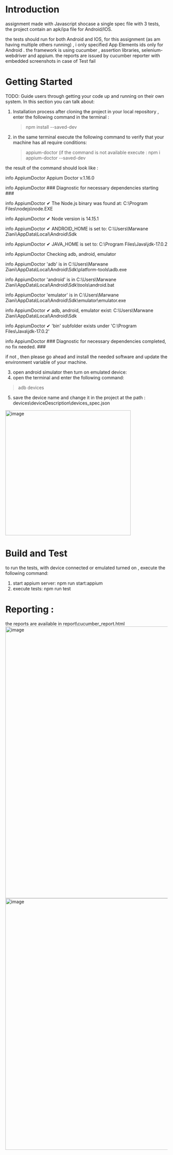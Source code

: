 # Introduction 
assignment made with Javascript shocase a single spec file with 3 tests, the project contain an apk/ipa file for Android/IOS.

the tests should run for both Android and IOS, for this assignment (as am having multiple others running) , i only specified App Elements ids only for Android .
the framework is using cucumber , assertion libraries, selenium-webdriver and appium.
the reports are issued by cucumber reporter with embedded screenshots in case of Test fail

# Getting Started
TODO: Guide users through getting your code up and running on their own system. In this section you can talk about:
1.	Installation process
    after cloning the project in your local repository , enter the following command in the terminal :
    >npm install --saved-dev
2. in the same terminal execute the following command to verify that your machine has all require conditions:
   > appium-doctor (if the command is not available execute : npm i appium-doctor --saved-dev
   
the result of the command should look like : 

info AppiumDoctor Appium Doctor v.1.16.0

info AppiumDoctor ### Diagnostic for necessary dependencies starting ###

info AppiumDoctor  ✔ The Node.js binary was found at: C:\Program Files\nodejs\node.EXE

info AppiumDoctor  ✔ Node version is 14.15.1

info AppiumDoctor  ✔ ANDROID_HOME is set to: C:\Users\Marwane Ziani\AppData\Local\Android\Sdk

info AppiumDoctor  ✔ JAVA_HOME is set to: C:\Program Files\Java\jdk-17.0.2

info AppiumDoctor    Checking adb, android, emulator

info AppiumDoctor      'adb' is in C:\Users\Marwane Ziani\AppData\Local\Android\Sdk\platform-tools\adb.exe

info AppiumDoctor      'android' is in C:\Users\Marwane Ziani\AppData\Local\Android\Sdk\tools\android.bat

info AppiumDoctor      'emulator' is in C:\Users\Marwane Ziani\AppData\Local\Android\Sdk\emulator\emulator.exe

info AppiumDoctor  ✔ adb, android, emulator exist: C:\Users\Marwane Ziani\AppData\Local\Android\Sdk

info AppiumDoctor  ✔ 'bin' subfolder exists under 'C:\Program Files\Java\jdk-17.0.2'

info AppiumDoctor ### Diagnostic for necessary dependencies completed, no fix needed. ###


if not , then please go ahead and install the needed software and update the environment variable of your machine.

3. open android simulator then turn on emulated device:
4. open the terminal and enter the following command:
> adb devices
5. save the device name and change it in the project at the path : devices\deviceDescription\devices_spec.json
<img width="389" alt="image" src="https://user-images.githubusercontent.com/16085428/155185007-ee0ef6b2-8057-443c-8031-3638372d7c38.png">


# Build and Test
to run the tests, with device connected or emulated turned on , execute the following command:
  1. start appium server: npm run start:appium
  3. execute tests: npm run test

# Reporting :
the reports are available in report\cucumber_report.html
<img width="845" alt="image" src="https://user-images.githubusercontent.com/16085428/155185806-ee2312f9-9be5-4058-b03f-bcfbc8f285b1.png">
<img width="782" alt="image" src="https://user-images.githubusercontent.com/16085428/155186290-a63cc2d7-150c-4ee8-b047-f43f280d6347.png">

